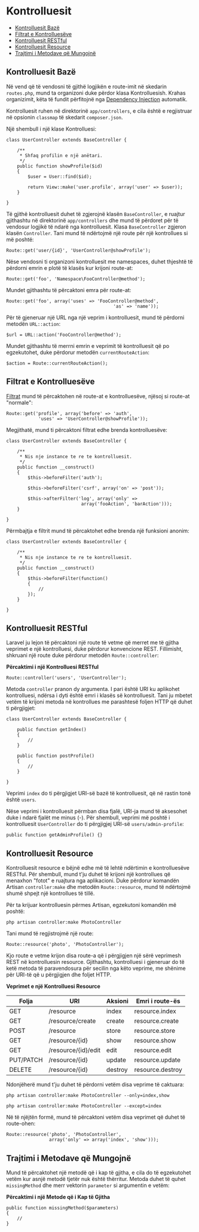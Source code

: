 # Kontrolluesit

- [Kontrolluesit Bazë](#kontrolluesit-baze)
- [Filtrat e Kontrolluesëve](#filtrat-e-kontrollueseve)
- [Kontrolluesit RESTful](#kontrolluesit-restful)
- [Kontrolluesit Resource](#kontrolluesit-resource)
- [Trajtimi i Metodave që Mungojnë](#trajtimi-metodave-qe-mungojne)

<a name="kontrolluesit-baze"></a>
## Kontrolluesit Bazë

Në vend që të vendosni të gjithë logjikën e route-imit në skedarin `routes.php`, mund ta organizoni duke përdor klasa Kontrolluesish. Krahas organizimit, këta të fundit përfitojnë nga [Dependency Injection](/docs/ioc) automatik.

Kontrolluesit ruhen në direktorinë `app/controllers`, e cila është e regjistruar në opsionin `classmap` të skedarit `composer.json`.

Një shembull i një klase Kontrolluesi:

	class UserController extends BaseController {

		/**
		 * Shfaq profilin e një anëtari.
		 */
		public function showProfile($id)
		{
			$user = User::find($id);

			return View::make('user.profile', array('user' => $user));
		}

	}

Të gjithë kontrolluesit duhet të zgjerojnë klasën `BaseController`, e ruajtur gjithashtu në direktorinë `app/controllers` dhe mund të përdoret për të vendosur logjikë të ndarë nga kontrolluesit. Klasa `BaseController` zgjeron klasën `Controller`. Tani mund të ndërtojmë një route për një kontrollues si më poshtë:

	Route::get('user/{id}', 'UserController@showProfile');

Nëse vendosni ti organizoni kontrolluesit me namespaces, duhet thjeshtë të përdorni emrin e plotë të klasës kur krijoni route-at:

	Route::get('foo', 'Namespace\FooController@method');

Mundet gjithashtu të përcaktoni emra për route-at:

	Route::get('foo', array('uses' => 'FooController@method',
											'as' => 'name'));

Për të gjeneruar një URL nga një veprim i kontrolluesit, mund të përdorni metodën `URL::action`:

	$url = URL::action('FooController@method');

Mundet gjithashtu të merrni emrin e veprimit të kontrolluesit që po egzekutohet, duke përdorur metodën `currentRouteAction`:

	$action = Route::currentRouteAction();

<a name="filtrat-e-kontrollueseve"></a>
## Filtrat e Kontrolluesëve

[Filtrat](/docs/routing#route-filters) mund të përcaktohen në route-at e kontrolluesëve, njësoj si route-at "normale":

	Route::get('profile', array('before' => 'auth',
				'uses' => 'UserController@showProfile'));


Megjithatë, mund ti përcaktoni filtrat edhe brenda kontrolluesëve:

	class UserController extends BaseController {

		/**
		 * Nis nje instance te re te kontrolluesit.
		 */
		public function __construct()
		{
			$this->beforeFilter('auth');

			$this->beforeFilter('csrf', array('on' => 'post'));

			$this->afterFilter('log', array('only' =>
								array('fooAction', 'barAction')));
		}

	}

Përmbajtja e filtrit mund të përcaktohet edhe brenda një funksioni anonim:

	class UserController extends BaseController {

		/**
		 * Nis nje instance te re te kontrolluesit.
		 */
		public function __construct()
		{
			$this->beforeFilter(function()
			{
				//
			});
		}

	}

<a name="kontrolluesit-restful"></a>
## Kontrolluesit RESTful

Laravel ju lejon të përcaktoni një route të vetme që merret me të gjitha veprimet e një kontrolluesi, duke përdorur konvencione REST. Fillimisht, shkruani një route duke përdorur metodën `Route::controller`:

**Përcaktimi i një Kontrolluesi RESTful**

	Route::controller('users', 'UserController');

Metoda `controller` pranon dy argumenta. I pari është URI ku aplikohet kontrolluesi, ndërsa i dyti është emri i klasës së kontrolluesit. Tani ju mbetet vetëm të krijoni metoda në kontrollues me parashtesë foljen HTTP që duhet ti përgjigjet:

	class UserController extends BaseController {

		public function getIndex()
		{
			//
		}

		public function postProfile()
		{
			//
		}

	}

Veprimi `index` do ti përgjigjet URI-së bazë të kontrolluesit, që në rastin tonë është `users`.

Nëse veprimi i kontrolluesit përmban disa fjalë, URI-ja mund të aksesohet duke i ndarë fjalët me minus (-). Për shembull, veprimi më poshtë i kontrolluesit `UserController` do ti përgjigjej URI-së `users/admin-profile`:

	public function getAdminProfile() {}

<a name="kontrolluesit-resource"></a>
## Kontrolluesit Resource

Kontrolluesit resource e bëjnë edhe më të lehtë ndërtimin e kontrolluesëve RESTful. Për shembull, mund t'ju duhet të krijoni një kontrollues që menaxhon "fotot" e ruajtura nga aplikacioni. Duke përdorur komandën Artisan `controller:make` dhe metodën `Route::resource`, mund të ndërtojmë shumë shpejt një kontrollues të tillë.

Për ta krijuar kontrolluesin përmes Artisan, egzekutoni komandën më poshtë:

	php artisan controller:make PhotoController

Tani mund të regjistrojmë një route:

	Route::resource('photo', 'PhotoController');

Kjo route e vetme krijon disa route-a që i përgjigjen një sërë veprimesh REST në kontrolluesin resource. Gjithashtu, kontrolluesi i gjeneruar do të ketë metoda të paravendosura për secilin nga këto veprime, me shënime për URI-të që u përgjigjen dhe foljet HTTP.

**Veprimet e një Kontrolluesi Resource**

Folja     | URI                   | Aksioni      | Emri i route-ës
----------|-----------------------|--------------|---------------------
GET       | /resource             | index        | resource.index
GET       | /resource/create      | create       | resource.create
POST      | /resource             | store        | resource.store
GET       | /resource/{id}        | show         | resource.show
GET       | /resource/{id}/edit   | edit         | resource.edit
PUT/PATCH | /resource/{id}        | update       | resource.update
DELETE    | /resource/{id}        | destroy      | resource.destroy

Ndonjëherë mund t'ju duhet të përdorni vetëm disa veprime të caktuara:

	php artisan controller:make PhotoController --only=index,show

	php artisan controller:make PhotoController --except=index

Në të njëjtën formë, mund të përcaktoni vetëm disa veprimet që duhet të route-ohen:

	Route::resource('photo', 'PhotoController',
					array('only' => array('index', 'show')));

<a name="trajtimi-metodave-qe-mungojne"></a>
## Trajtimi i Metodave që Mungojnë

Mund të përcaktohet një metodë që i kap të gjitha, e cila do të egzekutohet vetëm kur asnjë metodë tjetër nuk është thërritur. Metoda duhet të quhet `missingMethod` dhe merr vektorin `parameter` si argumentin e vetëm:

**Përcaktimi i një Metode që i Kap të Gjitha**

	public function missingMethod($parameters)
	{
		//
	}